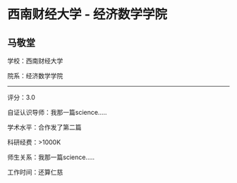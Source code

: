 # 西南财经大学 - 经济数学学院

## 马敬堂

学校：西南财经大学

院系：经济数学学院

* * *

评分：3.0

自证认识导师：我那一篇science.....

学术水平：合作发了第二篇

科研经费：&gt;1000K

师生关系：我那一篇science.....

工作时间：还算仁慈